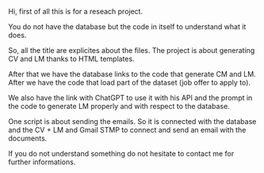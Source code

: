 Hi, first of all this is for a reseach project.

You do not have the database but the code in itself to understand what it does.

So, all the title are explicites about the files. The project is about generating CV and LM thanks to HTML templates.

After that we have the database links to the code that generate CM and LM. After we have the code that load part of the dataset (job offer to apply to).

We also have the link with ChatGPT to use it with his API and the prompt in the code to generate LM properly and with respect to the database.

One script is about sending the emails. So it is connected with the database and the CV + LM and Gmail STMP to connect and send an email with the documents.

If you do not understand something do not hesitate to contact me for further informations.


